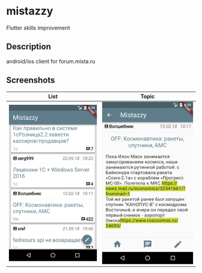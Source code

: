 # mistazzy

Flutter skills improvement

## Description

android/ios client for forum.mista.ru

## Screenshots

| List | Topic | 
| :---: |:---:| 
| <img src="https://github.com/manc88/mistazzy/blob/master/screenshots/Screenshot_1537652386.png?raw=true" title="1" alt="1">  | <img src="https://github.com/manc88/mistazzy/blob/master/screenshots/Screenshot_1537652390.png?raw=true" title="2" alt="2"> 
